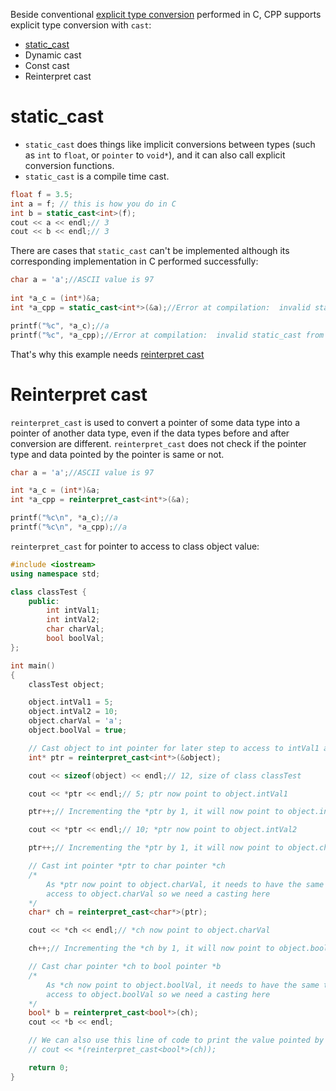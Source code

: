 Beside conventional [explicit type conversion](https://github.com/TranPhucVinh/C/blob/master/Introduction/Data%20type/Type%20conversion.md#explicit-type-conversion) performed in C, CPP supports explicit type conversion with ``cast``:

* [static_cast](#static_cast)
* Dynamic cast
* Const cast
* Reinterpret cast

# static_cast

* ``static_cast`` does things like implicit conversions between types (such as ``int`` to ``float``, or ``pointer`` to ``void*``), and it can also call explicit conversion functions.
* ``static_cast`` is a compile time cast.

```cpp
float f = 3.5;
int a = f; // this is how you do in C
int b = static_cast<int>(f);
cout << a << endl;// 3
cout << b << endl;// 3 
```

There are cases that ``static_cast`` can't be implemented although its corresponding implementation in C performed successfully:

```cpp
char a = 'a';//ASCII value is 97
  
int *a_c = (int*)&a; 
int *a_cpp = static_cast<int*>(&a);//Error at compilation:  invalid static_cast from type 'char*' to type 'int*'

printf("%c", *a_c);//a
printf("%c", *a_cpp);//Error at compilation:  invalid static_cast from type 'char*' to type 'int*'
```
That's why this example needs [reinterpret cast](Reinterpret%20cast)

# Reinterpret cast

``reinterpret_cast`` is used to convert a pointer of some data type into a pointer of another data type, even if the data types before and after conversion are different. ``reinterpret_cast`` does not check if the pointer type and data pointed by the pointer is same or not.

```cpp
char a = 'a';//ASCII value is 97

int *a_c = (int*)&a; 
int *a_cpp = reinterpret_cast<int*>(&a);

printf("%c\n", *a_c);//a
printf("%c\n", *a_cpp);//a
```
``reinterpret_cast`` for pointer to access to class object value:
```cpp
#include <iostream>
using namespace std;

class classTest {
	public:
		int intVal1;
		int intVal2;
		char charVal;
		bool boolVal;
};

int main()
{
	classTest object;

	object.intVal1 = 5;
	object.intVal2 = 10;
	object.charVal = 'a';
	object.boolVal = true;

	// Cast object to int pointer for later step to access to intVal1 and intVal2
	int* ptr = reinterpret_cast<int*>(&object);

	cout << sizeof(object) << endl;// 12, size of class classTest

	cout << *ptr << endl;// 5; ptr now point to object.intVal1

	ptr++;// Incrementing the *ptr by 1, it will now point to object.intVal2

	cout << *ptr << endl;// 10; *ptr now point to object.intVal2

	ptr++;// Incrementing the *ptr by 1, it will now point to object.charVal

	// Cast int pointer *ptr to char pointer *ch
	/*
		As *ptr now point to object.charVal, it needs to have the same type to
		access to object.charVal so we need a casting here
	*/
	char* ch = reinterpret_cast<char*>(ptr);

	cout << *ch << endl;// *ch now point to object.charVal

	ch++;// Incrementing the *ch by 1, it will now point to object.boolVal

	// Cast char pointer *ch to bool pointer *b
	/*
		As *ch now point to object.boolVal, it needs to have the same type to
		access to object.boolVal so we need a casting here
	*/
	bool* b = reinterpret_cast<bool*>(ch);
	cout << *b << endl;

	// We can also use this line of code to print the value pointed by (*ch)
	// cout << *(reinterpret_cast<bool*>(ch));

	return 0;
}
```